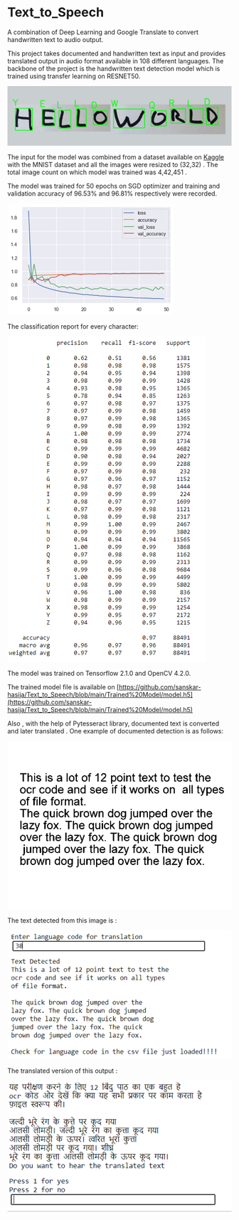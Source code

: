 # Text_to_Speech
A combination of Deep Learning and Google Translate to convert handwritten text to audio output.



This project takes documented and handwritten text as input and provides translated output in audio format available in 108 different languages.
The backbone of the project is the handwritten text detection model which is trained using transfer learning on RESNET50.


![](Result%20Images/Handwritten/Handwritten%20text%20detection.PNG)




The input for the model was combined from a dataset available on [Kaggle](https://www.kaggle.com/sachinpatel21/az-handwritten-alphabets-in-csv-format) with the MNIST dataset and all the images were resized to (32,32) . The total image count on which model was trained was 4,42,451 .

The model was trained for 50 epochs on SGD optimizer and training and validation accuracy of 96.53% and 96.81% respectively were recorded.

![](training%20plot.png)

The classification report for every character:


![](Classification%20Report.PNG)

The model was trained on Tensorflow 2.1.0 and OpenCV 4.2.0. 

The trained model file is available on [https://github.com/sanskar-hasija/Text_to_Speech/blob/main/Trained%20Model/model.h5](https://github.com/sanskar-hasija/Text_to_Speech/blob/main/Trained%20Model/model.h5)

Also , with the help of Pytesseract library,  documented text is converted and later translated . 
One example of documented detection is as follows: 

![](test%20images/ocr.png)

The text detected from this image is : 
 
![](Result%20Images/OCR/OCR%20Detection.PNG)

The translated version of this output : 

![](Result%20Images/OCR/Translated%20Text.PNG)
